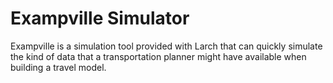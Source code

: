 
# Exampville Simulator

Exampville is a simulation tool provided with Larch that can quickly simulate the
kind of data that a transportation planner might have available when building
a travel model.

```{tableofcontents}
```
